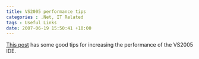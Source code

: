 ```yaml
---
title: VS2005 performance tips
categories : .Net, IT Related
tags : Useful Links
date: 2007-06-19 15:50:41 +10:00
---
```


[This post][0] has some good tips for increasing the performance of the VS2005 IDE.

[0]: http://www.thekua.com/atwork/?p=29

